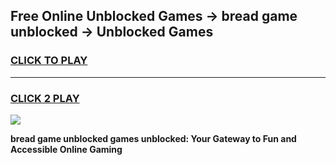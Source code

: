 
## Free Online Unblocked Games → bread game unblocked → Unblocked Games
<h3>
<a href="https://premium.freeplayer.one?title=bread_game_unblocked&ref=21F">CLICK TO PLAY</a></h3>
<hr>

<h3>
<a href="https://premium.freeplayer.one?title=bread_game_unblocked&ref=21F">CLICK 2 PLAY</a>
  
</h3>

<a href="https://premium.freeplayer.one?title=bread_game_unblocked&ref=21F/"><img src="https://clearcache.store/games.png"></a>


**bread game unblocked games unblocked: Your Gateway to Fun and Accessible Online Gaming**
